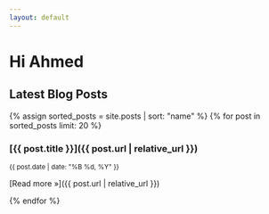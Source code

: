 ```yaml
---
layout: default
---
```


# Hi Ahmed

## Latest Blog Posts
{% assign sorted_posts = site.posts | sort: "name"  %}
{% for post in sorted_posts limit: 20 %} 

### [{{ post.title }}]({{ post.url | relative_url }})
<small>{{ post.date | date: "%B %d, %Y" }}</small>

>
[Read more »]({{ post.url | relative_url }})

{% endfor %}

